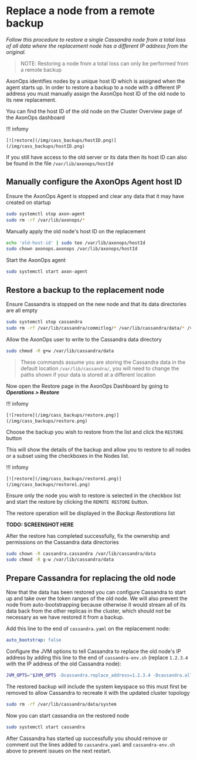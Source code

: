# Replace a node from a remote backup

*Follow this procedure to restore a single Cassandra node from a total loss of all data where the replacement node
has a different IP address from the original.*

> NOTE: Restoring a node from a total loss can only be performed from a remote backup

AxonOps identifies nodes by a unique host ID which is assigned when the agent starts up. In order to restore a backup to
a node with a different IP address you must manually assign the AxonOps host ID of the old node to its new replacement.

You can find the host ID of the old node on the Cluster Overview page of the AxonOps dashboard

!!! infomy

    [![restore](/img/cass_backups/hostID.png)](/img/cass_backups/hostID.png)

If you still have access to the old server or its data then its host ID can also be found in the file `/var/lib/axonops/hostId`

## Manually configure the AxonOps Agent host ID

Ensure the AxonOps Agent is stopped and clear any data that it may have created on startup

```bash
sudo systemctl stop axon-agent
sudo rm -rf /var/lib/axonops/*
```

Manually apply the old node's host ID on the replacement

```bash
echo 'old-host-id' | sudo tee /var/lib/axonops/hostId
sudo chown axonops.axonops /var/lib/axonops/hostId
```

Start the AxonOps agent

```bash
sudo systemctl start axon-agent
```

## Restore a backup to the replacement node

Ensure Cassandra is stopped on the new node and that its data directories are all empty
```bash
sudo systemctl stop cassandra
sudo rm -rf /var/lib/cassandra/commitlog/* /var/lib/cassandra/data/* /var/lib/cassandra/hints/* /var/lib/cassandra/saved_caches/*
```

Allow the AxonOps user to write to the Cassandra data directory
```bash
sudo chmod -R g+w /var/lib/cassandra/data
```

> These commands assume you are storing the Cassandra data in the default location `/var/lib/cassandra/`, you will
> need to change the paths shown if your data is stored at a different location

Now open the Restore page in the AxonOps Dashboard by going to ***Operations > Restore***

!!! infomy

    [![restore](/img/cass_backups/restore.png)](/img/cass_backups/restore.png)

Choose the backup you wish to restore from the list and click the `RESTORE` button

This will show the details of the backup and allow you to restore to all nodes or a subset using the checkboxes in the Nodes list.

!!! infomy

    [![restore](/img/cass_backups/restore1.png)](/img/cass_backups/restore1.png)

Ensure only the node you wish to restore is selected in the checkbox list and start the restore by clicking the
`REMOTE RESTORE` button.

The restore operation will be displayed in the *Backup Restorations* list

**TODO: SCREENSHOT HERE**

After the restore has completed successfully, fix the ownership and permissions on the Cassandra data directories
```bash
sudo chown -R cassandra.cassandra /var/lib/cassandra/data
sudo chmod -R g-w /var/lib/cassandra/data
```

## Prepare Cassandra for replacing the old node

Now that the data has been restored you can configure Cassandra to start up and take over the token ranges of the
old node. We will also prevent the node from auto-bootstrapping because otherwise it would stream all of its data
back from the other replicas in the cluster, which should not be necessary as we have restored it from a backup.

Add this line to the end of `cassandra.yaml` on the replacement node:
```yaml
auto_bootstrap: false
```

Configure the JVM options to tell Cassandra to replace the old node's IP address by adding this line to the end of
`cassandra-env.sh` (replace `1.2.3.4` with the IP address of the old Cassandra node):
```bash
JVM_OPTS="$JVM_OPTS -Dcassandra.replace_address=1.2.3.4 -Dcassandra.allow_unsafe_replace=true"
```

The restored backup will include the system keyspace so this must first be removed to allow Cassandra to recreate
it with the updated cluster topology

```bash
sudo rm -rf /var/lib/cassandra/data/system
```

Now you can start cassandra on the restored node
```bash
sudo systemctl start cassandra
```

After Cassandra has started up successfully you should remove or comment out the lines added to `cassandra.yaml` and 
`cassandra-env.sh` above to prevent issues on the next restart.
